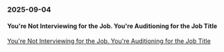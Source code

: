 ### 2025-09-04
#### You're Not Interviewing for the Job. You're Auditioning for the Job Title
[You're Not Interviewing for the Job. You're Auditioning for the Job Title](https://idiallo.com/blog/performing-for-the-job-title)


